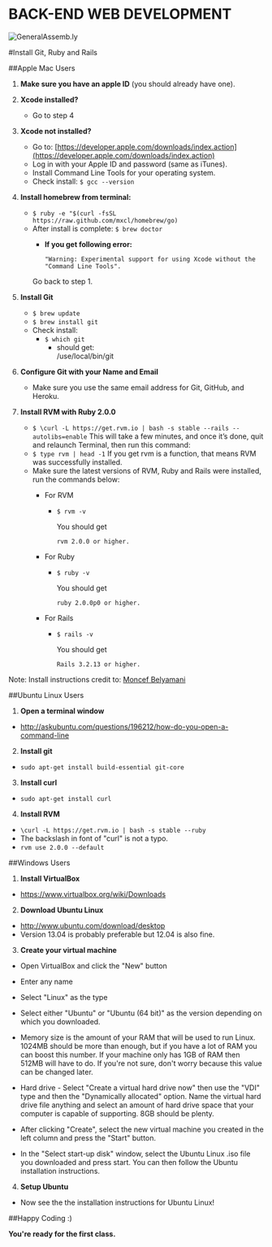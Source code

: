 BACK-END WEB DEVELOPMENT
============================

![GeneralAssemb.ly](https://github.com/generalassembly/ga-ruby-on-rails-for-devs/raw/master/images/ga.png "GeneralAssemb.ly")


#Install Git, Ruby and Rails

##Apple Mac Users 

1.	__Make sure you have an apple ID__ (you should already have one). 

2.	__Xcode installed?__
	*	Go to step 4

3.	__Xcode not installed?__ 
	*	Go to: [https://developer.apple.com/downloads/index.action](https://developer.apple.com/downloads/index.action)
	*	Log in with your Apple ID and password (same as iTunes).
	*	Install Command Line Tools for your operating system.
	*	Check install: ```$ gcc --version```


4.	__Install homebrew from terminal:__
	*	```$ ruby -e "$(curl -fsSL https://raw.github.com/mxcl/homebrew/go)```
	*	After install is complete: ```$ brew doctor```
		*	__If you get following error:__ 
		
				"Warning: Experimental support for using Xcode without the "Command Line Tools".
		
		Go back to step 1.


5.	__Install Git__
	*	```$ brew update```
	*	```$ brew install git```
	*	Check install:
		*	```$ which git```
			*	should get:	 
				/use/local/bin/git

6.	__Configure Git with your Name and Email__
	*	Make sure you use the same email address for Git, GitHub, and Heroku.

7.	__Install RVM with Ruby 2.0.0__
	*	```$ \curl -L https://get.rvm.io | bash -s stable --rails --autolibs=enable```
		This will take a few minutes, and once it’s done, quit and relaunch Terminal, then run this command:
	*	```$ type rvm | head -1```
		If you get rvm is a function, that means RVM was successfully installed. 
	*	Make sure the latest versions of RVM, Ruby and Rails were installed, run the commands below:
		*	For RVM
			*	```$ rvm -v```
				
				You should get 

					rvm 2.0.0 or higher.
		* 	For Ruby

			*	```$ ruby -v```
			
				You should get 

					ruby 2.0.0p0 or higher.

		* 	For Rails

			*	```$ rails -v```
				
				You should get 
				
					Rails 3.2.13 or higher.


Note: Install instructions credit to: [Moncef Belyamani](http://www.moncefbelyamani.com/how-to-install-xcode-homebrew-git-rvm-ruby-on-mac/#step-1
)

##Ubuntu Linux Users

1. __Open a terminal window__
  * http://askubuntu.com/questions/196212/how-do-you-open-a-command-line

2. __Install git__
  * ```sudo apt-get install build-essential git-core```

3. __Install curl__
  * ```sudo apt-get install curl```

4. __Install RVM__
  * ```\curl -L https://get.rvm.io | bash -s stable --ruby```
  * The backslash in font of "curl" is not a typo.
  * ```rvm use 2.0.0 --default```

##Windows Users

1. __Install VirtualBox__
  * https://www.virtualbox.org/wiki/Downloads

2. __Download Ubuntu Linux__
  * http://www.ubuntu.com/download/desktop
  * Version 13.04 is probably preferable but 12.04 is also fine.

3. __Create your virtual machine__
  * Open VirtualBox and click the "New" button
  * Enter any name
  * Select "Linux" as the type
  * Select either "Ubuntu" or "Ubuntu (64 bit)" as the version depending on
    which you downloaded.
  * Memory size is the amount of your RAM that will be used to run
    Linux. 1024MB should be more than enough, but if you have a lot of
    RAM you can boost this number. If your machine only has 1GB of RAM
    then 512MB will have to do. If you're not sure, don't worry because
    this value can be changed later.
  * Hard drive - Select "Create a virtual hard drive now" then use the
    "VDI" type and then the "Dynamically allocated" option. Name the
    virtual hard drive file anything and select an amount of hard drive
    space that your computer is capable of supporting. 8GB should be plenty.

  * After clicking "Create", select the new virtual machine you created
    in the left column and press the "Start" button.
  * In the "Select start-up disk" window, select the Ubuntu Linux .iso
    file you downloaded and press start. You can then follow the Ubuntu
    installation instructions.

4. __Setup Ubuntu__
  * Now see the the installation instructions for Ubuntu Linux!

##Happy Coding :)

__You're ready for the first class.__
